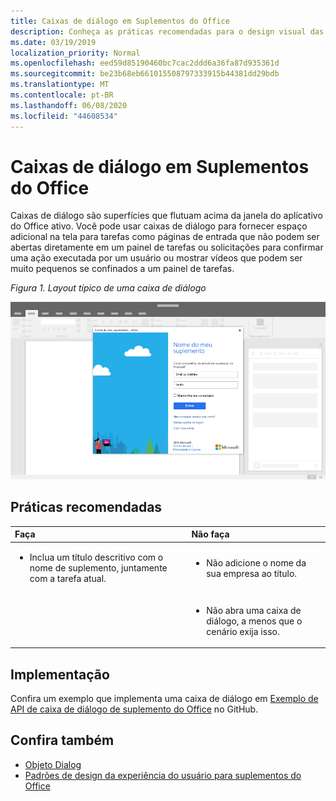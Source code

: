 ```yaml
---
title: Caixas de diálogo em Suplementos do Office
description: Conheça as práticas recomendadas para o design visual das caixas de diálogo em suplementos do Office.
ms.date: 03/19/2019
localization_priority: Normal
ms.openlocfilehash: eed59d85190460bc7cac2ddd6a36fa87d935361d
ms.sourcegitcommit: be23b68eb661015508797333915b44381dd29bdb
ms.translationtype: MT
ms.contentlocale: pt-BR
ms.lasthandoff: 06/08/2020
ms.locfileid: "44608534"
---
```

# <a name="dialog-boxes-in-office-add-ins"></a>Caixas de diálogo em Suplementos do Office
 
Caixas de diálogo são superfícies que flutuam acima da janela do aplicativo do Office ativo. Você pode usar caixas de diálogo para fornecer espaço adicional na tela para tarefas como páginas de entrada que não podem ser abertas diretamente em um painel de tarefas ou solicitações para confirmar uma ação executada por um usuário ou mostrar vídeos que podem ser muito pequenos se confinados a um painel de tarefas.

*Figura 1. Layout típico de uma caixa de diálogo*

![Uma imagem de exemplo que exibe um layout típico de uma caixa de diálogo](../images/overview-with-app-dialog.png)

## <a name="best-practices"></a>Práticas recomendadas

|**Faça**|**Não faça**|
|:-----|:--------|
|<ul><li>Inclua um título descritivo com o nome de suplemento, juntamente com a tarefa atual.</li></ul>|<ul><li>Não adicione o nome da sua empresa ao título.</li></ul>|
||<ul><li>Não abra uma caixa de diálogo, a menos que o cenário exija isso.</li></ul>|

## <a name="implementation"></a>Implementação

Confira um exemplo que implementa uma caixa de diálogo em [Exemplo de API de caixa de diálogo de suplemento do Office](https://github.com/OfficeDev/Office-Add-in-Dialog-API-Simple-Example) no GitHub.

## <a name="see-also"></a>Confira também

- [Objeto Dialog](/javascript/api/office/office.dialog)
- [Padrões de design da experiência do usuário para suplementos do Office](../design/ux-design-pattern-templates.md)
